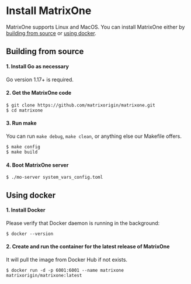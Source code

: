 # **Install MatrixOne**

MatrixOne supports Linux and MacOS. You can install MatrixOne either by [building from source](#building-from-source) or [using docker](#using-docker).
 
## **Building from source**

#### 1. Install Go as necessary

Go version 1.17+ is required.
  
#### 2. Get the MatrixOne code

```
$ git clone https://github.com/matrixorigin/matrixone.git
$ cd matrixone
```

#### 3. Run make

   You can run `make debug`, `make clean`, or anything else our Makefile offers.

```
$ make config
$ make build
```

#### 4. Boot MatrixOne server

```
$ ./mo-server system_vars_config.toml
```
## **Using docker**

#### 1. Install Docker
Please verify that Docker daemon is running in the background:

```
$ docker --version
```
#### 2. Create and run the container for the latest release of MatrixOne
It will pull the image from Docker Hub if not exists.
   
```
$ docker run -d -p 6001:6001 --name matrixone matrixorigin/matrixone:latest
```
